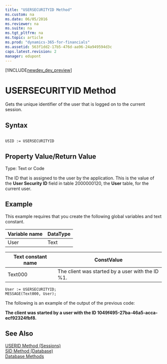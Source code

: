 ```yaml
---
title: "USERSECURITYID Method"
ms.custom: na
ms.date: 06/05/2016
ms.reviewer: na
ms.suite: na
ms.tgt_pltfrm: na
ms.topic: article
ms.prod: "dynamics-365-for-financials"
ms.assetid: 563f1dd2-17b5-476d-aa96-24a949594d3c
caps.latest.revision: 2
manager: edupont
---
```


[!INCLUDE[newdev_dev_preview](../includes/newdev_dev_preview.md)]

# USERSECURITYID Method
Gets the unique identifier of the user that is logged on to the current session.  
  
## Syntax  
  
```  
  
USID := USERSECURITYID  
```  
  
## Property Value/Return Value  
 Type: Text or Code  
  
 The ID that is assigned to the user by the application. This is the value of the **User Security ID** field in table 2000000120, the **User** table, for the current user.  
  
## Example  
 This example requires that you create the following global variables and text constant.  
  
|Variable name|DataType|  
|-------------------|--------------|  
|User|Text|  
  
|Text constant name|ConstValue|  
|------------------------|----------------|  
|Text000|The client was started by a user with the ID %1.|  
  
```  
User := USERSECURITYID;  
MESSAGE(Text000, User);  
```  
  
 The following is an example of the output of the previous code:  
  
 **The client was started by a user with the ID 1049f495-27ba-46a5-acca-ecf92324fbf8.**  
  
## See Also  
 [USERID Method \(Sessions\)](devenv-USERID-Method-Sessions.md)   
 [SID Method \(Database\)](devenv-SID-Method-Database.md)   
 [Database Methods](devenv-database-methods.md)